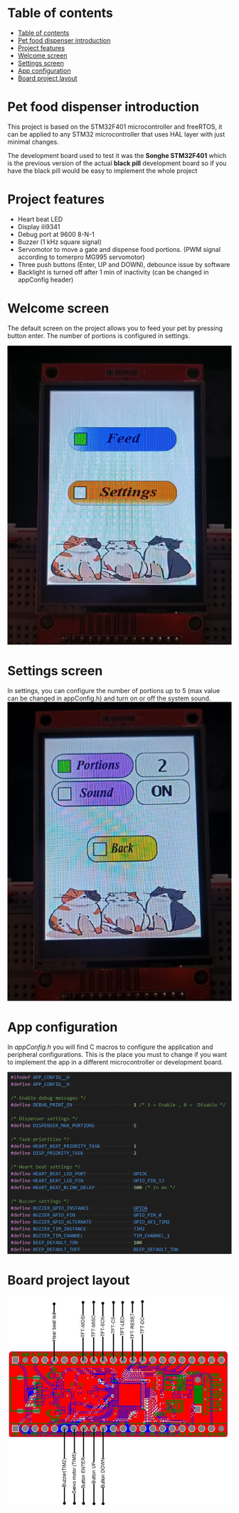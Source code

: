 # Table of contents
- [Table of contents](#table-of-contents)
- [Pet food dispenser introduction](#pet-food-dispenser-introduction)
- [Project features](#project-features)
- [Welcome screen](#welcome-screen)
- [Settings screen](#settings-screen)
- [App configuration](#app-configuration)
- [Board project layout](#board-project-layout)

# Pet food dispenser introduction
This project is based on the STM32F401 microcontroller and freeRTOS,
it can be applied to any STM32 microcontroller that uses HAL layer with just
minimal changes.

The development board used to test it was the **Songhe STM32F401** which is
the previous version of the actual **black pill** development board so if you
have the black pill would be easy to implement the whole project

# Project features
* Heart beat LED 
* Display ili9341
* Debug port at 9600 8-N-1
* Buzzer (1 kHz square signal)
* Servomotor to move a gate and dispense food portions. (PWM signal according to tomerpro MG995 servomotor)
* Three push buttons (Enter, UP and DOWN), debounce issue by software
* Backlight is turned off after 1 min of inactivity (can be changed in appConfig header)

# Welcome screen 
The default screen on the project allows you to feed your pet by pressing button enter. The number of portions is configured in settings.

![Welcome screen](/docs/img/welcomeScreen.jpg)

# Settings screen

In settings, you can configure the number of portions up to 5 (max value can be changed in appConfig.h) and turn on or off the system sound. 
![Settings screen](/docs/img/settingsScreen.jpg)

# App configuration

In *appConfig.h* you will find C macros to configure the application and peripheral configurations. This is the place you must to change if you want to implement the app in a different microcontroller or development board.

![App configuration](doscs/img/../../docs/img/appConfigurationHeader.png)

# Board project layout

![Board project layout](/docs/img/boardProjectLayout.jpg)
